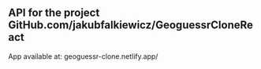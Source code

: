 ## API for the project GitHub.com/jakubfalkiewicz/GeoguessrCloneReact
App available at: geoguessr-clone.netlify.app/
